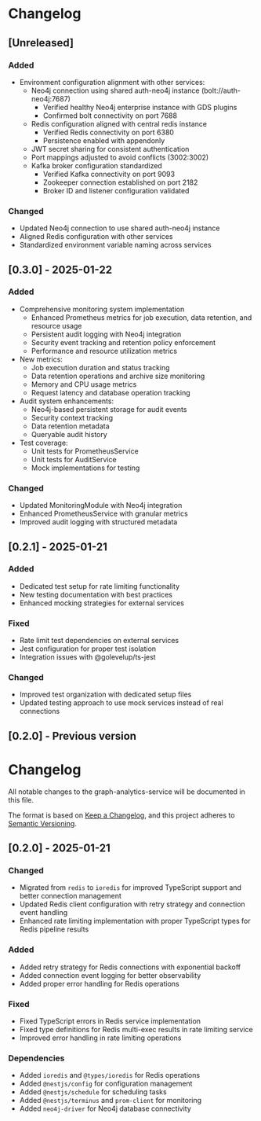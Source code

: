 # Changelog

## [Unreleased]
### Added
- Environment configuration alignment with other services:
  - Neo4j connection using shared auth-neo4j instance (bolt://auth-neo4j:7687)
    - Verified healthy Neo4j enterprise instance with GDS plugins
    - Confirmed bolt connectivity on port 7688
  - Redis configuration aligned with central redis instance
    - Verified Redis connectivity on port 6380
    - Persistence enabled with appendonly
  - JWT secret sharing for consistent authentication
  - Port mappings adjusted to avoid conflicts (3002:3002)
  - Kafka broker configuration standardized
    - Verified Kafka connectivity on port 9093
    - Zookeeper connection established on port 2182
    - Broker ID and listener configuration validated

### Changed
- Updated Neo4j connection to use shared auth-neo4j instance
- Aligned Redis configuration with other services
- Standardized environment variable naming across services

## [0.3.0] - 2025-01-22
### Added
- Comprehensive monitoring system implementation
  - Enhanced Prometheus metrics for job execution, data retention, and resource usage
  - Persistent audit logging with Neo4j integration
  - Security event tracking and retention policy enforcement
  - Performance and resource utilization metrics
- New metrics:
  - Job execution duration and status tracking
  - Data retention operations and archive size monitoring
  - Memory and CPU usage metrics
  - Request latency and database operation tracking
- Audit system enhancements:
  - Neo4j-based persistent storage for audit events
  - Security context tracking
  - Data retention metadata
  - Queryable audit history
- Test coverage:
  - Unit tests for PrometheusService
  - Unit tests for AuditService
  - Mock implementations for testing

### Changed
- Updated MonitoringModule with Neo4j integration
- Enhanced PrometheusService with granular metrics
- Improved audit logging with structured metadata

## [0.2.1] - 2025-01-21
### Added
- Dedicated test setup for rate limiting functionality
- New testing documentation with best practices
- Enhanced mocking strategies for external services

### Fixed
- Rate limit test dependencies on external services
- Jest configuration for proper test isolation
- Integration issues with @golevelup/ts-jest

### Changed
- Improved test organization with dedicated setup files
- Updated testing approach to use mock services instead of real connections

## [0.2.0] - Previous version
# Changelog

All notable changes to the graph-analytics-service will be documented in this file.

The format is based on [Keep a Changelog](https://keepachangelog.com/en/1.0.0/),
and this project adheres to [Semantic Versioning](https://semver.org/spec/v2.0.0.html).

## [0.2.0] - 2025-01-21

### Changed
- Migrated from `redis` to `ioredis` for improved TypeScript support and better connection management
- Updated Redis client configuration with retry strategy and connection event handling
- Enhanced rate limiting implementation with proper TypeScript types for Redis pipeline results

### Added
- Added retry strategy for Redis connections with exponential backoff
- Added connection event logging for better observability
- Added proper error handling for Redis operations

### Fixed
- Fixed TypeScript errors in Redis service implementation
- Fixed type definitions for Redis multi-exec results in rate limiting service
- Improved error handling in rate limiting operations

### Dependencies
- Added `ioredis` and `@types/ioredis` for Redis operations
- Added `@nestjs/config` for configuration management
- Added `@nestjs/schedule` for scheduling tasks
- Added `@nestjs/terminus` and `prom-client` for monitoring
- Added `neo4j-driver` for Neo4j database connectivity